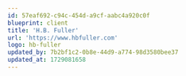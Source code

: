 ```yaml
---
id: 57eaf692-c94c-454d-a9cf-aabc4a920c0f
blueprint: client
title: 'H.B. Fuller'
url: 'https://www.hbfuller.com'
logo: hb-fuller
updated_by: 7b2bf1c2-0b8e-44d9-a774-98d3580bee37
updated_at: 1729081658
---
```

